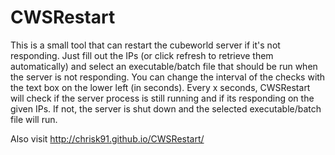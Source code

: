 CWSRestart
==========

This is a small tool that can restart the cubeworld server if it's not responding. Just fill out the IPs (or click refresh to retrieve them automatically) and select an executable/batch file that should be run when the server is not responding. You can change the interval of the checks with the text box on the lower left (in seconds). Every x seconds, CWSRestart will check if the server process is still running and if its responding on the given IPs. If not, the server is shut down and the selected executable/batch file will run.


Also visit
http://chrisk91.github.io/CWSRestart/
